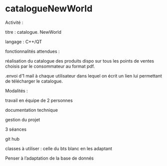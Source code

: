 # catalogueNewWorld

Activité :

titre : catalogue. NewWorld

langage : C++/QT

fonctionnalités attendues :

réalisation du catalogue des produits dispo sur tous les points de ventes choisis par le consommateur au format pdf.

.envoi d’1 mail à chaque utilisateur dans lequel on écrit un lien lui permettant de télécharger le catalogue.

Modalités :

travail en équipe de 2 personnes

documentation technique

gestion du projet

3 séances

git hub

classes à utiliser : celle du bts blanc en les adaptant

Penser à l’adaptation de la base de donnés

